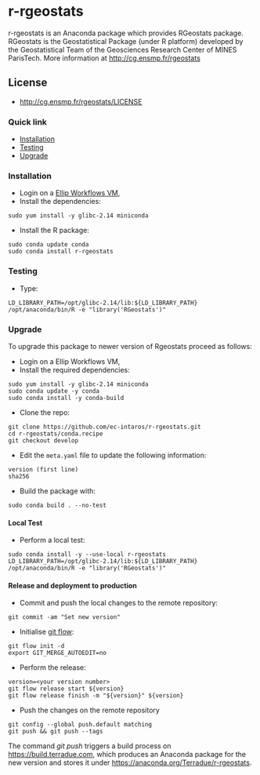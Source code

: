 # r-rgeostats

r-rgeostats is an Anaconda package which provides RGeostats package.
RGeostats is the Geostatistical Package (under R platform) developed by the Geostatistical Team of the Geosciences Research Center of MINES ParisTech. More information at http://cg.ensmp.fr/rgeostats

## License

* http://cg.ensmp.fr/rgeostats/LICENSE


### Quick link

* [Installation](#installation)
* [Testing](#testing)
* [Upgrade](#upgrade)

### <a name="installation">Installation 

* Login on a [Ellip Workflows VM](https://docs.terradue.com/ellip/solutions/workflows/index.html),
* Install the dependencies:

```
sudo yum install -y glibc-2.14 miniconda
```

* Install the R package:

```
sudo conda update conda 
sudo conda install r-rgeostats
```

### <a name="testing">Testing 

* Type:

```
LD_LIBRARY_PATH=/opt/glibc-2.14/lib:${LD_LIBRARY_PATH} /opt/anaconda/bin/R -e "library('RGeostats')"
```

### <a name="upgrade">Upgrade

To upgrade this package to newer version of Rgeostats proceed as follows:

* Login on a Ellip Workflows VM,
* Install the required dependencies:

```
sudo yum install -y glibc-2.14 miniconda
sudo conda update -y conda
sudo conda install -y conda-build
```

* Clone the repo:

```
git clone https://github.com/ec-intaros/r-rgeostats.git
cd r-rgeostats/conda.recipe
git checkout develop
```

* Edit the `meta.yaml` file to update the following information:

``` 
version (first line)
sha256
```
 
* Build the package with:

```
sudo conda build . --no-test
```

#### Local Test

* Perform a local test:

```
sudo conda install -y --use-local r-rgeostats
LD_LIBRARY_PATH=/opt/glibc-2.14/lib:${LD_LIBRARY_PATH} /opt/anaconda/bin/R -e "library('RGeostats')"
```

#### Release and deployment to production

* Commit and push the local changes to the remote repository:

```
git commit -am "Set new version"
```

* Initialise [git flow](https://danielkummer.github.io/git-flow-cheatsheet/):

```
git flow init -d
export GIT_MERGE_AUTOEDIT=no
``` 

* Perform the release:

```
version=<your version number>
git flow release start ${version}
git flow release finish -m "${version}" ${version}
```

* Push the changes on the remote repository

```
git config --global push.default matching
git push && git push --tags
```

The command *git push* triggers a build process on https://build.terradue.com, which produces an Anaconda package for the new version and stores it under https://anaconda.org/Terradue/r-rgeostats.
